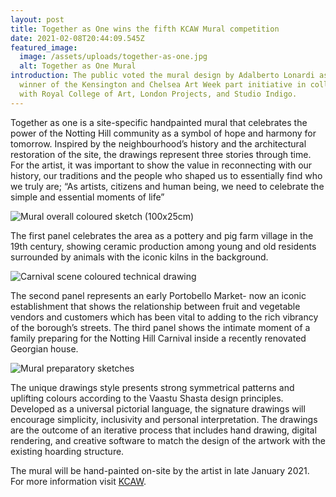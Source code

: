 ```yaml
---
layout: post
title: Together as One wins the fifth KCAW Mural competition
date: 2021-02-08T20:44:09.545Z
featured_image:
  image: /assets/uploads/together-as-one.jpg
  alt: Together as One Mural
introduction: The public voted the mural design by Adalberto Lonardi as the
  winner of the Kensington and Chelsea Art Week part initiative in collaboration
  with Royal College of Art, London Projects, and Studio Indigo.
---
```

Together as one is a site-specific handpainted mural that celebrates the power of the Notting Hill community as a symbol of hope and harmony for tomorrow. Inspired by the neighbourhood’s history and the architectural restoration of the site, the drawings represent three stories through time. For the artist, it was important to show the value in reconnecting with our history, our traditions and the people who shaped us to essentially find who we truly are; “As artists, citizens and human being, we need to celebrate the simple and essential moments of life”

![Mural overall coloured sketch (100x25cm)](/assets/uploads/togetherasone_sketch2.jpg "Together as One – Mural overall coloured sketch (100x25cm)")

The first panel celebrates the area as a pottery and pig farm village in the 19th century, showing ceramic production among young and old residents surrounded by animals with the iconic kilns in the background. 

![Carnival scene coloured technical drawing](/assets/uploads/alxkcaw_detail4.png "Together as One – Carnival scene coloured technical drawing")

The second panel represents an early Portobello Market- now an iconic establishment that shows the relationship between fruit and vegetable vendors and customers which has been vital to adding to the rich vibrancy of the borough’s streets. The third panel shows the intimate moment of a family preparing for the Notting Hill Carnival inside a recently renovated Georgian house.

![Mural preparatory sketches](/assets/uploads/togetherasone_sketch.jpg "Together as One – Mural preparatory sketches")

The unique drawings style presents strong symmetrical patterns and uplifting colours according to the Vaastu Shasta design principles. Developed as a universal pictorial language, the signature drawings will encourage simplicity, inclusivity and personal interpretation. The drawings are the outcome of an iterative process that includes hand drawing, digital rendering, and creative software to match the design of the artwork with the existing hoarding structure.

The mural will be hand-painted on-site by the artist in late January 2021.<br>
For more information visit [KCAW](https://www.kcaw.co.uk/mural-5-vote).